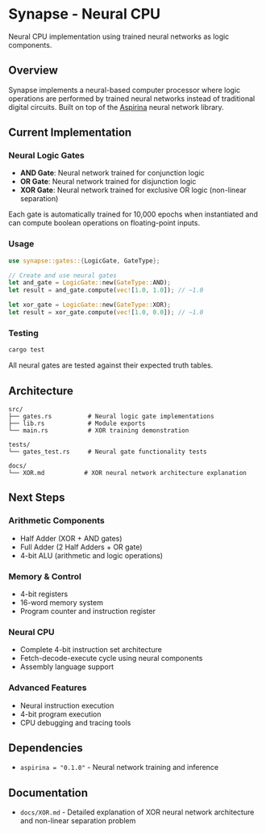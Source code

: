 # Synapse - Neural CPU

Neural CPU implementation using trained neural networks as logic components.

## Overview

Synapse implements a neural-based computer processor where logic operations are performed by trained neural networks instead of traditional digital circuits. Built on top of the [Aspirina](https://crates.io/crates/aspirina) neural network library.

## Current Implementation

### Neural Logic Gates
- **AND Gate**: Neural network trained for conjunction logic
- **OR Gate**: Neural network trained for disjunction logic  
- **XOR Gate**: Neural network trained for exclusive OR logic (non-linear separation)

Each gate is automatically trained for 10,000 epochs when instantiated and can compute boolean operations on floating-point inputs.

### Usage

```rust
use synapse::gates::{LogicGate, GateType};

// Create and use neural gates
let and_gate = LogicGate::new(GateType::AND);
let result = and_gate.compute(vec![1.0, 1.0]); // ~1.0

let xor_gate = LogicGate::new(GateType::XOR);
let result = xor_gate.compute(vec![1.0, 0.0]); // ~1.0
```

### Testing

```bash
cargo test
```

All neural gates are tested against their expected truth tables.

## Architecture

```
src/
├── gates.rs          # Neural logic gate implementations
├── lib.rs            # Module exports
└── main.rs           # XOR training demonstration

tests/
└── gates_test.rs     # Neural gate functionality tests

docs/
└── XOR.md           # XOR neural network architecture explanation
```

## Next Steps

### Arithmetic Components
- Half Adder (XOR + AND gates)
- Full Adder (2 Half Adders + OR gate)
- 4-bit ALU (arithmetic and logic operations)

### Memory & Control
- 4-bit registers
- 16-word memory system
- Program counter and instruction register

### Neural CPU
- Complete 4-bit instruction set architecture
- Fetch-decode-execute cycle using neural components
- Assembly language support

### Advanced Features
- Neural instruction execution
- 4-bit program execution
- CPU debugging and tracing tools

## Dependencies

- `aspirina = "0.1.0"` - Neural network training and inference

## Documentation

- `docs/XOR.md` - Detailed explanation of XOR neural network architecture and non-linear separation problem